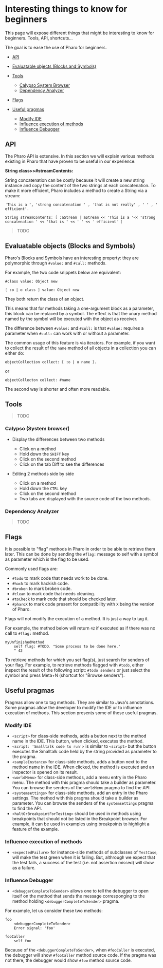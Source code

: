 # Interesting things to know for beginners

This page will expose different things that might be interesting to know for beginners. Tools, API, shortcuts...

The goal is to ease the use of Pharo for beginners.

- [API](#api)
- [Evaluatable objects (Blocks and Symbols)](#evaluatable-objects--blocks-and-symbols-)
- [Tools](#tools)
  * [Calypso System Browser](#calypso)
  * [Dependency Analyzer](#dependency-analyzer)
  
- [Flags](#flags)
- [Useful pragmas](#useful-pragmas)
  * [Modify IDE](#modify-ide)
  * [Influence execution of methods](#influence-execution-of-methods)
  * [Influence Debugger](#influence-debugger)

## API

The Pharo API is extensive. In this section we will explain various methods existing in Pharo that have proven to be useful in our experience.

**String class>>#streamContents:**

String concatenation can be costly because it will create a new string instance and copy the content of the two strings at each concatenation. To make it more efficient, Pharo includes a method to create a String via a stream:

```Smalltalk
'This is a ', 'strong concatenation ' , 'that is not really' , ' ' , ' efficient'.

String streamContents: [ :aStream | aStream << 'This is a '<< 'strong concatenation ' << 'that is ' << ' ' << ' efficient' ]
```

> TODO

## Evaluatable objects (Blocks and Symbols)
Pharo's Blocks and Symbols have an interesting property: they are polymorphic through `#value:` and `#cull:` methods.

For example, the two code snippets below are equivalent:

```Smalltalk
#class value: Object new
```

```
[ :o | o class ] value: Object new
```

They both return the class of an object.

This means that for methods taking a one-argument block as a parameter, this block can be replaced by a symbol. The effect is that the unary method named by the symbol will be executed with the object as receiver.

The difference between `#value:` and `#cull:` is that `#value:` requires a parameter when `#cull:` can work with or without a parameter.

The common usage of this feature is via iterators. For example, if you want to collect the result of the `name` method of all objects in a collection you can either do:

```
objectCollection collect: [ :o | o name ].
```

or

```
objectCollecton collect: #name
```

The second way is shorter and often more readable.

## Tools

> TODO

### Calypso (System browser)

- Display the differences between two methods
	* Click on a method
	* Hold down the `SHIFT` key
	* Click on the second method
	* Click on the tab Diff to see the differences
	
- Editing 2 methods side by side
	* Click on a method
	* Hold down the `CTRL` key
	* Click on the second method
	* Two tabs are displayed with the source code of the two methods.

### Dependency Analyzer

> TODO

## Flags

It is possible to "flag" methods in Pharo in order to be able to retrieve them later. This can be done by sending the `#flag:` message to self with a symbol as parameter which is the flag to be used.

Commonly used flags are:
- `#todo` to mark code that needs work to be done.
- `#hack` to mark hackish code.
- `#broken` to mark broken code.
- `#clean` to mark code that needs cleaning.
- `#toCheck` to mark code that should be checked later.
- `#pharoX` to mark code present for compatibility with `X` being the version of Pharo.

Flags will not modify the execution of a method. It is just a way to tag it.

For example, the method below will return `42` if executed as if there was no call to `#flag:` method.

```
myUnfinishedMethod
	self flag: #TODO. "Some process to be done here."
	^ 42
```

To retrieve methods for which you set flag(s), just search for senders of your flag. For example, to retrieve methods flagged with `#todo`, either inspect the result of the following script: `#todo senders` or just select the symbol and press Meta+N (shortcut for "Browse senders").

## Useful pragmas

Pragmas allow one to tag methods. They are similar to Java's annotations. Some pragmas allow the developer to modify the IDE or to influence execution of methods. This section presents some of these useful pragmas.

### Modify IDE

- `<script>` for class-side methods, adds a button next to the method name in the IDE. This button, when clicked, executes the method.
- `<script: 'Smalltalk code to run'>` is similar to `<script>` but the button executes the Smalltalk code held by the string provided as parameter to the pragma.
- `<sampleInstance>` for class-side methods, adds a button next to the method name in the IDE. When clicked, the method is executed and an inspector is opened on its result.
- `<worldMenu>` for class-side methods, add a menu entry in the Pharo menu. The method with this pragma should take a builder as parameter. You can browse the senders of the `worldMenu` pragma to find the API.
- `<systemsettings>` for class-side methods, add an entry in the Pharo settings. The method with this pragma should take a builder as parameter. You can browse the senders of the `systemsettings` pragma to find the API.
- `<haltOrBreakpointForTesting>` should be used in methods using breakpoints that should not be listed in the Breakpoint browser. For example, it can be used in examples using breakpoints to highlight a feature of the example.

### Influence execution of methods

- `<expectedFailure>` for instance-side methods of subclasses of `TestCase`, will make the test green when it is failing. But, althrough we expect that the test fails, a success of the test (i.e. not assertion missed) will show as a failure.

### Influence Debugger
- `<debuggerCompleteToSender>` allows one to tell the debugger to open itself on the method that sends the message corresponging to the method holding `<debuggerCompleteToSender>` pragma.

For example, let us consider these two methods:
```st
foo
	<debuggerCompleteToSender>
	Error signal: 'foo'
```

```st
fooCaller
	self foo
```

Because of the `<debuggerCompleteToSender>`, when `#fooCaller` is executed, the debugger will show `#fooCaller` method source code.
If the pragma was not there, the debugger would show `#foo` method source code.
